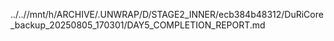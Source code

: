 ../..//mnt/h/ARCHIVE/.UNWRAP/D/STAGE2_INNER/ecb384b48312/DuRiCore_backup_20250805_170301/DAY5_COMPLETION_REPORT.md
